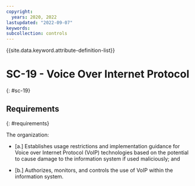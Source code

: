 ```yaml
---
copyright:
  years: 2020, 2022
lastupdated: "2022-09-07"
keywords: 
subcollection: controls
---
```



{{site.data.keyword.attribute-definition-list}}


# SC-19 - Voice Over Internet Protocol
{: #sc-19}

## Requirements
{: #requirements}

The organization:

- \[a.\] Establishes usage restrictions and implementation guidance for Voice over Internet Protocol (VoIP) technologies based on the potential to cause damage to the information system if used maliciously; and

- \[b.\] Authorizes, monitors, and controls the use of VoIP within the information system.



